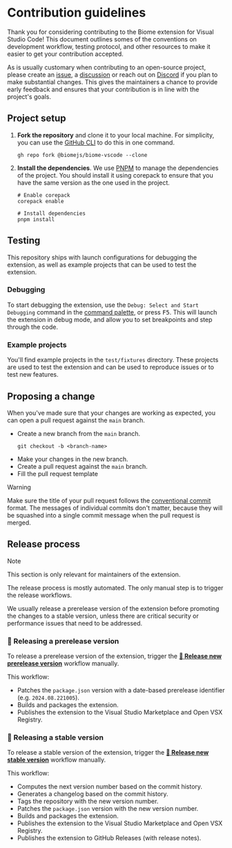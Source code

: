 # Contribution guidelines

Thank you for considering contributing to the Biome extension for Visual Studio 
Code! This document outlines somes of the conventions on development workflow,
testing protocol, and other resources to make it easier to get your contribution
accepted.

As is usually customary when contributing to an open-source project, please
create an [issue], a [discussion] or reach out on [Discord] if you plan to make 
substantial changes. This gives the maintainers a chance to provide early 
feedback and ensures that your contribution is in line with the project's goals.

[issue]: https://github.com/biomejs/biome-vscode/issues
[discussion]: https://github.com/biomejs/biome-vscode/discussions
[Discord]: https://discord.gg/BypW39g6Yc

## Project setup

1. **Fork the repository** and clone it to your local machine. For simplicity, you
can use the [GitHub CLI] to do this in one command.
   ```shell
   gh repo fork @biomejs/biome-vscode --clone
   ```

2. **Install the dependencies**. We use [PNPM] to manage the dependencies of the 
project. You should install it using corepack to ensure that you have the same
version as the one used in the project.
   ```shell
   # Enable corepack
   corepack enable

   # Install dependencies
   pnpm install
   ```

## Testing

This repository ships with launch configurations for debugging the extension, 
as well as example projects that can be used to test the extension.

### Debugging

To start debugging the extension, use the `Debug: Select and Start Debugging` 
command in the [command palette], or press <kbd>F5</kbd>. This will launch the 
extension in debug mode, and allow you to set breakpoints and step through the 
code.

[command palette]: https://code.visualstudio.com/docs/getstarted/userinterface#_command-palette

### Example projects

You'll find example projects in the `test/fixtures` directory. These projects 
are used to test the extension and can be used to reproduce issues or to test 
new features.

## Proposing a change

When you've made sure that your changes are working as expected, you can open a 
pull request against the `main` branch.

- Create a new branch from the `main` branch.
  ```shell
  git checkout -b <branch-name>
  ```
- Make your changes in the new branch.
- Create a pull request against the `main` branch.
- Fill the pull request template

> [!WARNING] 
> Make sure the title of your pull request follows the [conventional commit](https://www.conventionalcommits.org/en/v1.0.0/) format. 
> The messages of individual commits don't matter, because they will be squashed into a single commit message when the pull request is merged.

## Release process

> [!NOTE]
> This section is only relevant for maintainers of the extension.

The release process is mostly automated. The only manual step is to trigger
the release workflows.

We usually release a prerelease version of the extension before promoting the 
changes to a stable version, unless there are critical security or performance
issues that need to be addressed.

### 🌙 Releasing a prerelease version

To release a prerelease version of the extension, trigger the [**🌙 Release new prerelease version**](https://github.com/biomejs/biome-vscode/actions/workflows/release-prerelease.yaml) workflow manually.

This workflow:
- Patches the `package.json` version with a date-based prerelease identifier (e.g. `2024.08.221005`).
- Builds and packages the extension.
- Publishes the extension to the Visual Studio Marketplace and Open VSX Registry.

[GitHub CLI]: https://cli.github.com/
[PNPM]: https://pnpm.io/

### 🚀 Releasing a stable version

To release a stable version of the extension, trigger the [**🚀 Release new stable version**](https://github.com/biomejs/biome-vscode/actions/workflows/release-stable.yaml) workflow manually.

This workflow:
- Computes the next version number based on the commit history.
- Generates a changelog based on the commit history.
- Tags the repository with the new version number.
- Patches the `package.json` version with the new version number.
- Builds and packages the extension.
- Publishes the extension to the Visual Studio Marketplace and Open VSX Registry.
- Publishes the extension to GitHub Releases (with release notes).